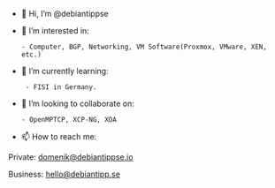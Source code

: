 - 👋 Hi, I’m @debiantippse

- 👀 I’m interested in:
      
      - Computer, BGP, Networking, VM Software(Proxmox, VMware, XEN, etc.)

- 🌱 I’m currently learning:
       
       - FISI in Germany.

- 💞️ I’m looking to collaborate on:
      
      - OpenMPTCP, XCP-NG, XOA

- 📫 How to reach me:

Private: domenik@debiantippse.io

Business: hello@debiantipp.se

<!---
debiantippse/debiantippse is a ✨ special ✨ repository because its `README.md` (this file) appears on your GitHub profile.
You can click the Preview link to take a look at your changes.
--->
